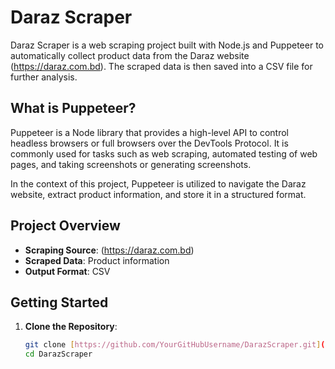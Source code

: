 # Daraz Scraper


Daraz Scraper is a web scraping project built with Node.js and Puppeteer to automatically collect product data from the Daraz website (https://daraz.com.bd). The scraped data is then saved into a CSV file for further analysis.

## What is Puppeteer?

Puppeteer is a Node library that provides a high-level API to control headless browsers or full browsers over the DevTools Protocol. It is commonly used for tasks such as web scraping, automated testing of web pages, and taking screenshots or generating screenshots.

In the context of this project, Puppeteer is utilized to navigate the Daraz website, extract product information, and store it in a structured format.

## Project Overview

- **Scraping Source**: (https://daraz.com.bd)
- **Scraped Data**: Product information
- **Output Format**: CSV

## Getting Started

1. **Clone the Repository**:
   ```bash
   git clone [https://github.com/YourGitHubUsername/DarazScraper.git](https://github.com/arrafi-mahin/Web-Scrapper)
   cd DarazScraper
